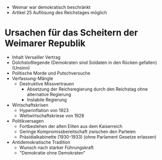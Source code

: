 - Weimar war demokratisch beschränkt
- Artikel 25 Auflösung des Reichstages möglich

# Ursachen für das Scheitern der Weimarer Republik
- Inhalt Versailler Vertrag
- Dolchstoßlegende (Demokraten sind Soldaten in den Rücken gefallen) (Unsinn)
- Politische Morde und Putschversuche
- Verfassung-Mängle
	- Destruktive Missvertrauen
		- Absetzung der Reichsregierung durch den Reichstag ohne alternative Regierung
		- Instabile Regierung
- Wirtschaftskrisen
	- Hyperinflation von 1923
	- Weltwirtschaftskriese von 1928
- Politikversagen
	- Fortbestehen der alten Eliten aus dem Kaiserreich
	- Geringe Kompromissbereitschaft zwischen den Parteien
	- Präsidialkabinette (1930-1933) (ohne Parlament Gesetze erlassen)
- Antidemokratische Tradition
	- Wunsch nach starker Führungskraft
	- "Demokratie ohne Demokraten"

